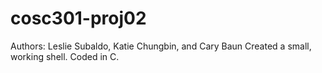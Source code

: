 # cosc301-proj02
Authors: Leslie Subaldo, Katie Chungbin, and Cary Baun
Created a small, working shell. Coded in C. 
